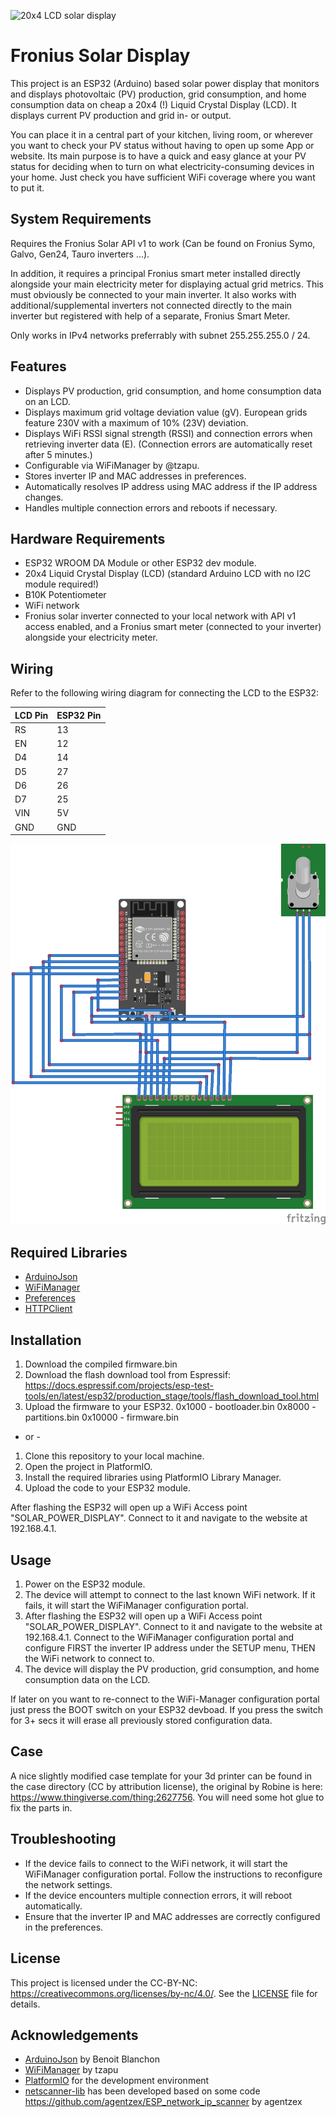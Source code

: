 ![20x4 LCD solar display](images/20250303_173028.jpg)

# Fronius Solar Display

This project is an ESP32 (Arduino) based solar power display that monitors and displays photovoltaic (PV) production, grid consumption, and home consumption data on cheap a 20x4 (!) Liquid Crystal Display (LCD). It displays current PV production and grid in- or output.

You can place it in a central part of your kitchen, living room, or wherever you want to check your PV status without having to open up some App or website. Its main purpose is to have a quick and easy glance at your PV status for deciding when to turn on what electricity-consuming devices in your home. Just check you have sufficient WiFi coverage where you want to put it.

## System Requirements

Requires the Fronius Solar API v1 to work (Can be found on Fronius Symo, Galvo, Gen24, Tauro inverters ...).

In addition, it requires a principal Fronius smart meter installed directly alongside your main electricity meter for displaying actual grid metrics. This must obviously be connected to your main inverter. It also works with additional/supplemental inverters not connected directly to the main inverter but registered with help of a separate, Fronius Smart Meter.

Only works in IPv4 networks preferrably with subnet 255.255.255.0 / 24.

## Features

- Displays PV production, grid consumption, and home consumption data on an LCD.
- Displays maximum grid voltage deviation value (gV). European grids feature 230V with a maximum of 10% (23V) deviation.
- Displays WiFi RSSI signal strength (RSSI) and connection errors when retrieving inverter data (E). (Connection errors are automatically reset after 5 minutes.)
- Configurable via WiFiManager by @tzapu.
- Stores inverter IP and MAC addresses in preferences.
- Automatically resolves IP address using MAC address if the IP address changes.
- Handles multiple connection errors and reboots if necessary.

## Hardware Requirements

- ESP32 WROOM DA Module or other ESP32 dev module.
- 20x4 Liquid Crystal Display (LCD) (standard Arduino LCD with no I2C module required!)
- B10K Potentiometer
- WiFi network
- Fronius solar inverter connected to your local network with API v1 access enabled, and a Fronius smart meter (connected to your inverter) alongside your electricity meter.

## Wiring

Refer to the following wiring diagram for connecting the LCD to the ESP32:

| LCD Pin | ESP32 Pin |
|---------|-----------|
| RS      | 13        |
| EN      | 12        |
| D4      | 14        |
| D5      | 27        |
| D6      | 26        |
| D7      | 25        |
| VIN     | 5V        |
| GND     | GND       |

![Fritzing wiring diagram](fritzing/main.png)

## Required Libraries

- [ArduinoJson](https://github.com/bblanchon/ArduinoJson)
- [WiFiManager](https://github.com/tzapu/WiFiManager)
- [Preferences](https://github.com/espressif/arduino-esp32/tree/master/libraries/Preferences)
- [HTTPClient](https://github.com/espressif/arduino-esp32/tree/master/libraries/HTTPClient)

## Installation

1. Download the compiled firmware.bin 
2. Download the flash download tool from Espressif: https://docs.espressif.com/projects/esp-test-tools/en/latest/esp32/production_stage/tools/flash_download_tool.html
3. Upload the firmware to your ESP32.
0x1000 - bootloader.bin 
0x8000 - partitions.bin 
0x10000 - firmware.bin

- or - 

1. Clone this repository to your local machine.
2. Open the project in PlatformIO.
3. Install the required libraries using PlatformIO Library Manager.
4. Upload the code to your ESP32 module.

After flashing the ESP32 will open up a WiFi Access point "SOLAR_POWER_DISPLAY". Connect to it and navigate to the website at 192.168.4.1.

## Usage

1. Power on the ESP32 module.
2. The device will attempt to connect to the last known WiFi network. If it fails, it will start the WiFiManager configuration portal.
3. After flashing the ESP32 will open up a WiFi Access point "SOLAR_POWER_DISPLAY". Connect to it and navigate to the website at 192.168.4.1. Connect to the WiFiManager configuration portal and configure FIRST the inverter IP address under the SETUP menu, THEN the WiFi network to connect to.
4. The device will display the PV production, grid consumption, and home consumption data on the LCD.

If later on you want to re-connect to the WiFi-Manager configuration portal just press the BOOT switch on your ESP32 devboad. If you press the switch for 3+ secs it will erase all previously stored configuration data.

## Case

A nice slightly modified case template for your 3d printer can be found in the case directory (CC by attribution license), the original by Robine is here: https://www.thingiverse.com/thing:2627756. You will need some hot glue to fix the parts in.

## Troubleshooting

- If the device fails to connect to the WiFi network, it will start the WiFiManager configuration portal. Follow the instructions to reconfigure the network settings.
- If the device encounters multiple connection errors, it will reboot automatically.
- Ensure that the inverter IP and MAC addresses are correctly configured in the preferences.

## License

This project is licensed under the CC-BY-NC: https://creativecommons.org/licenses/by-nc/4.0/. See the [LICENSE](LICENSE) file for details.

## Acknowledgements

- [ArduinoJson](https://github.com/bblanchon/ArduinoJson) by Benoit Blanchon
- [WiFiManager](https://github.com/tzapu/WiFiManager) by tzapu
- [PlatformIO](https://platformio.org/) for the development environment
- [netscanner-lib](attached) has been developed based on some code  https://github.com/agentzex/ESP_network_ip_scanner by agentzex
